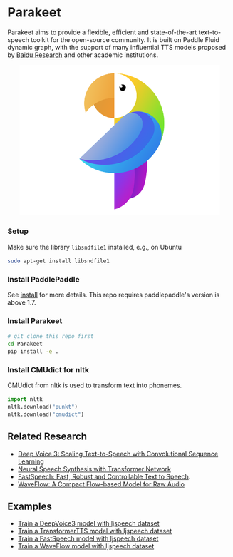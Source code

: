 # Parakeet

Parakeet aims to provide a flexible, efficient and state-of-the-art text-to-speech toolkit for the open-source community. It is built on Paddle Fluid dynamic graph, with the support of many influential TTS models proposed by [Baidu Research](http://research.baidu.com) and other academic institutions.  

<div align="center">
  <img src="images/logo.png" width=450 /> <br>
</div>

### Setup

Make sure the library `libsndfile1` installed, e.g., on Ubuntu

```bash
sudo apt-get install libsndfile1
```

### Install PaddlePaddle

See [install](https://www.paddlepaddle.org.cn/install/quick) for more details. This repo requires paddlepaddle's version is above 1.7.

### Install Parakeet

```bash
# git clone this repo first
cd Parakeet
pip install -e .
```

### Install CMUdict for nltk

CMUdict from nltk is used to transform text into phonemes.
```python
import nltk
nltk.download("punkt")
nltk.download("cmudict")
```


## Related Research

- [Deep Voice 3: Scaling Text-to-Speech with Convolutional Sequence Learning](https://arxiv.org/abs/1710.07654)
- [Neural Speech Synthesis with Transformer Network](https://arxiv.org/abs/1809.08895)
- [FastSpeech: Fast, Robust and Controllable Text to Speech](https://arxiv.org/abs/1905.09263).
- [WaveFlow: A Compact Flow-based Model for Raw Audio](https://arxiv.org/abs/1912.01219)

## Examples

- [Train a DeepVoice3 model with ljspeech dataset](./examples/deepvoice3)
- [Train a TransformerTTS  model with ljspeech dataset](./examples/transformer_tts)
- [Train a FastSpeech model with ljspeech dataset](./examples/fastspeech)
- [Train a WaveFlow model with ljspeech dataset](./examples/waveflow)
